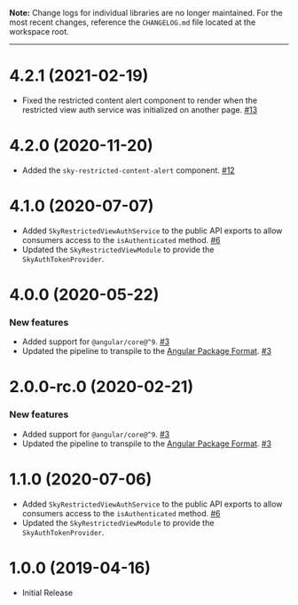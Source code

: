 **Note:** Change logs for individual libraries are no longer maintained. For the most recent changes, reference the `CHANGELOG.md` file located at the workspace root.

---

# 4.2.1 (2021-02-19)

- Fixed the restricted content alert component to render when the restricted view auth service was initialized on another page. [#13](https://github.com/blackbaud/skyux-lib-restricted-view/pull/13)

# 4.2.0 (2020-11-20)

- Added the `sky-restricted-content-alert` component. [#12](https://github.com/blackbaud/skyux-lib-restricted-view/pull/12)

# 4.1.0 (2020-07-07)

- Added `SkyRestrictedViewAuthService` to the public API exports to allow consumers access to the `isAuthenticated` method. [#6](https://github.com/blackbaud/skyux-lib-restricted-view/pull/6)
- Updated the `SkyRestrictedViewModule` to provide the `SkyAuthTokenProvider`.

# 4.0.0 (2020-05-22)

### New features

- Added support for `@angular/core@^9`. [#3](https://github.com/blackbaud/skyux-lib-restricted-view/pull/3)
- Updated the pipeline to transpile to the [Angular Package Format](https://docs.google.com/document/d/1CZC2rcpxffTDfRDs6p1cfbmKNLA6x5O-NtkJglDaBVs/preview). [#3](https://github.com/blackbaud/skyux-lib-restricted-view/pull/3)

# 2.0.0-rc.0 (2020-02-21)

### New features

- Added support for `@angular/core@^9`. [#3](https://github.com/blackbaud/skyux-lib-restricted-view/pull/3)
- Updated the pipeline to transpile to the [Angular Package Format](https://docs.google.com/document/d/1CZC2rcpxffTDfRDs6p1cfbmKNLA6x5O-NtkJglDaBVs/preview). [#3](https://github.com/blackbaud/skyux-lib-restricted-view/pull/3)

# 1.1.0 (2020-07-06)

- Added `SkyRestrictedViewAuthService` to the public API exports to allow consumers access to the `isAuthenticated` method. [#6](https://github.com/blackbaud/skyux-lib-restricted-view/pull/6)
- Updated the `SkyRestrictedViewModule` to provide the `SkyAuthTokenProvider`.

# 1.0.0 (2019-04-16)

- Initial Release
